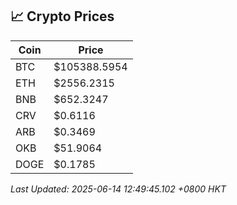 ## 📈 Crypto Prices

| Coin | Price |
| ---- | ----- |
| BTC | $105388.5954 |
| ETH | $2556.2315 |
| BNB | $652.3247 |
| CRV | $0.6116 |
| ARB | $0.3469 |
| OKB | $51.9064 |
| DOGE | $0.1785 |

_Last Updated: 2025-06-14 12:49:45.102 +0800 HKT_